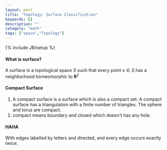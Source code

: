 ```yaml
---
layout: post
title: "Topology: Surface Classification"
keywords: []
description: ""
category: "math"
tags: ["space","Topology"]
---
```

{% include JB/setup %}

#### What is surface?
A surface is a topological space $S$ such that every point $s \in S$ has a
neighborhood homeomorphic to $\mathbf{R}^2$


####  Compact Surface
1. A compact surface is a surface which is also a compact set. A compact surface
has a triangulation with a finite number of triangles. The sphere and torus are
compact.
2. compact means boundary and closed which doesn't has any hole.


#### HAHA
With edges labelled by letters and directed, and every edge occurs exactly
twice.

